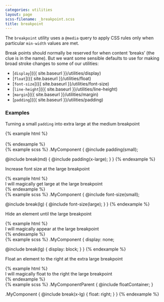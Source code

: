```yaml
---
categories: utilities
layout: page
scss-filename: _breakpoint.scss
title: breakpoint
---
```

The `breakpoint` utility uses a `@media` query to apply CSS rules only when particular `min-width` values are met.

Break points should normally be reserved for when content ‘breaks’ (the clue is in the name). But we want some sensible defaults to use for making broad stroke changes to some of our utilities:  

* [`display`]({{ site.baseurl }}/utilities/display)
* [`float`]({{ site.baseurl }}/utilities/float)
* [`font-size`]({{ site.baseurl }}/utilities/font-size)
* [`line-height`]({{ site.baseurl }}/utilities/line-height)
* [`margin`]({{ site.baseurl }}/utilities/margin)
* [`padding`]({{ site.baseurl }}/utilities/padding)

### Examples

Turning a small `padding` into extra large at the medium breakpoint

<div class="DocsExample DocsExample--grouped DocsExample--labelUtilityClasses">
{% example html %}
<div class="background-color--gray-12 padding--small md-padding--x-large">
  <div class="background-color--gray-15">&nbsp;</div>
</div>
{% endexample %}
</div>

<div class="DocsExample DocsExample--labelMixins DocsExample--renderHidden">
{% example scss %}
.MyComponent {
  @include padding(small);

  @include break(md) {
    @include padding(x-large);
  }
}
{% endexample %}
</div>


Increase font size at the large breakpoint

<div class="DocsExample DocsExample--grouped DocsExample--labelUtilityClasses">
{% example html %}
<div class="font-size--small lg-font-size--large">
  I will magically get large at the large breakpoint
</div>
{% endexample %}
</div>

<div class="DocsExample DocsExample--labelMixins DocsExample--renderHidden">
{% example scss %}
.MyComponent {
  @include font-size(small);

  @include break(lg) {
    @include font-size(large);
  }
}
{% endexample %}
</div>


Hide an element until the large breakpoint

<div class="DocsExample DocsExample--grouped DocsExample--labelUtilityClasses">
{% example html %}
<div class="display--none lg-display--block">
  I will magically appear at the large breakpoint
</div>
{% endexample %}
</div>

<div class="DocsExample DocsExample--labelMixins DocsExample--renderHidden">
{% example scss %}
.MyComponent {
  display: none;

  @include break(lg) {
    display: block;
  }
}
{% endexample %}
</div>


Float an element to the right at the extra large breakpoint

<div class="DocsExample DocsExample--grouped DocsExample--labelUtilityClasses">
{% example html %}
<div class="floatContainer">
  <div class="x-lg-float--right">
    I will magically float to the right the large breakpoint
  </div>
</div>
{% endexample %}
</div>

<div class="DocsExample DocsExample--labelMixins DocsExample--renderHidden">
{% example scss %}
.MyComponentParent {
  @include floatContainer;
}

.MyComponent {
  @include break(x-lg) {
    float: right;
  }
}
{% endexample %}
</div>
